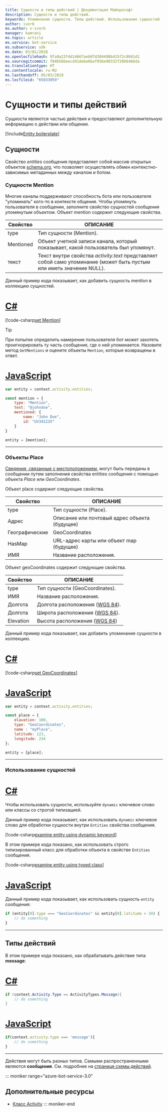 ```yaml
---
title: Сущности и типы действий | Документация Майкрософт
description: Сущности и типы действий.
keywords: Упоминание сущности. Типы действий. Использование сущностей
author: ivorb
ms.author: v-ivorb
manager: kamrani
ms.topic: article
ms.service: bot-service
ms.subservice: sdk
ms.date: 03/01/2018
ms.openlocfilehash: 9fa9a23f4d14667aeb97d304498b415f2c8041d1
ms.sourcegitcommit: f84b56beecd41debe6baf056e98332f20b646bda
ms.translationtype: HT
ms.contentlocale: ru-RU
ms.lasthandoff: 05/03/2019
ms.locfileid: "65033059"
---
```

# <a name="entities-and-activity-types"></a>Сущности и типы действий

Сущности являются частью действия и предоставляют дополнительную информацию о действии или общении.

[!include[Entity boilerplate](includes/snippet-entity-boilerplate.md)]

## <a name="entities"></a>Сущности

Свойство *entities* сообщения представляет собой массив открытых объектов <a href="http://schema.org/" target="_blank">schema.org</a>, что позволяет осуществлять обмен контекстно-зависимых метаданных между каналом и ботом.

### <a name="mention-entities"></a>Сущности Mention

Многие каналы поддерживают способность бота или пользователя "упоминать" кого-то в контексте общения.
Чтобы упомянуть пользователя в сообщении, заполните свойство сущностей сообщения *упомянутым* объектом.
Объект mention содержит следующие свойства.

| Свойство | ОПИСАНИЕ |
|----|----|
| type | Тип сущности (Mention). |
| Mentioned | Объект учетной записи канала, который показывает, какой пользователь был упомянут. | 
| текст | Текст внутри свойства *activity.text* представляет собой само упоминание (может быть пустым или иметь значение NULL). |

Данный пример кода показывает, как добавить сущность mention в коллекцию сущностей.

# <a name="ctabcs"></a>[C#](#tab/cs)
[!code-csharp[set Mention](includes/code/dotnet-create-messages.cs#setMention)]

> [!TIP]
> При попытке определить намерение пользователя бот может захотеть проигнорировать ту часть сообщения, где о ней упоминается. Назовите метод `GetMentions` и оцените объекты `Mention`, которые возвращены в ответ.

# <a name="javascripttabjs"></a>[JavaScript](#tab/js)
```javascript
var entity = context.activity.entities;

const mention = {
    type: "Mention",
    text: "@johndoe",
    mentioned: {
        name: "John Doe",
        id: "UV341235"
    }
}

entity = [mention];
```

---

### <a name="place-objects"></a>Объекты Place

<a href="https://schema.org/Place" target="_blank">Сведения, связанные с местоположением</a>, могут быть переданы в сообщении путем заполнения свойства entities сообщения с помощью объекта *Place* или *GeoCoordinates*.

Объект place содержит следующие свойства.

| Свойство | ОПИСАНИЕ |
|----|----|
| type | Тип сущности (Place). |
| Адрес | Описание или почтовый адрес объекта (будущее) |
| Географические | GeoCoordinates |
| HasMap | URL-адрес карты или объект map (будущее) |
| ИМЯ | Название расположения. |

Объект geoCoordinates содержит следующие свойства.

| Свойство | ОПИСАНИЕ |
|----|----|
| type | Тип сущности (GeoCoordinates). |
| ИМЯ | Название расположения. |
| Долгота | Долгота расположения (<a href="https://en.wikipedia.org/wiki/World_Geodetic_System" target="_blank">WGS 84</a>). |
| Долгота | Широта расположения (<a href="https://en.wikipedia.org/wiki/World_Geodetic_System" target="_blank">WGS 84</a>). |
| Elevation | Высота расположения (<a href="https://en.wikipedia.org/wiki/World_Geodetic_System" target="_blank">WGS 84</a>) |

Данный пример кода показывает, как добавить упоминание сущности в коллекцию.

# <a name="ctabcs"></a>[C#](#tab/cs)
[!code-csharp[set GeoCoordinates](includes/code/dotnet-create-messages.cs#setGeoCoord)]

# <a name="javascripttabjs"></a>[JavaScript](#tab/js)
```javascript
var entity = context.activity.entities;

const place = {
    elavation: 100,
    type: "GeoCoordinates",
    name : "myPlace",
    latitude: 123,
    longitude: 234
};

entity = [place];

```

---

### <a name="consume-entities"></a>Использование сущностей

# <a name="ctabcs"></a>[C#](#tab/cs)

Чтобы использовать сущности, используйте `dynamic` ключевое слово или классы со строгой типизацией.

Данный пример кода показывает, как использовать `dynamic` ключевое слово для обработки сущности внутри `Entities` свойства сообщения.

[!code-csharp[examine entity using dynamic keyword](includes/code/dotnet-create-messages.cs#examineEntity1)]

В этом примере кода показано, как использовать строго типизированный класс для обработки объекта в свойстве `Entities` сообщения.

[!code-csharp[examine entity using typed class](includes/code/dotnet-create-messages.cs#examineEntity2)]

# <a name="javascripttabjs"></a>[JavaScript](#tab/js)

Данный пример кода показывает, как использовать сущность `entity` сообщения:

```javascript
if (entity[0].type === "GeoCoordinates" && entity[0].latitude > 34) {
    // do something
}
```

---

## <a name="activity-types"></a>Типы действий

В этом примере кода показано, как обрабатывать действие типа **message**:

# <a name="ctabcs"></a>[C#](#tab/cs)

```cs
if (context.Activity.Type == ActivityTypes.Message){
    // do something
}
```

# <a name="javascripttabjs"></a>[JavaScript](#tab/js)

```js
if(context.activity.type === 'message'){
    // do something
}
```

---

Действия могут быть разных типов. Самыми распространенными являются **сообщения**. См. подробнее на [странице схемы действий](https://aka.ms/botSpecs-activitySchema).

::: moniker range="azure-bot-service-3.0"

## <a name="additional-resources"></a>Дополнительные ресурсы

- <a href="https://docs.botframework.com/en-us/csharp/builder/sdkreference/dc/d2f/class_microsoft_1_1_bot_1_1_connector_1_1_activity.html" target="_blank">Класс Activity</a>
::: moniker-end

